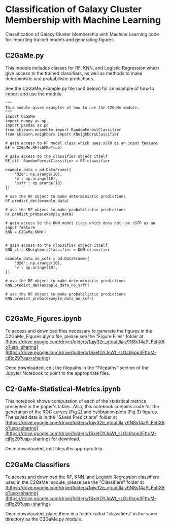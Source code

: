 # Classification of Galaxy Cluster Membership with Machine Learning
Classification of Galaxy Cluster Membership with Machine Learning code for importing trained models and generating figures.

## C2GaMe.py
This module includes classes for RF, KNN, and Logistic Regression which give access to the trained classifiers, as well as methods to make deterministic and probabilistic predictions.

See the C2GaMe_example.py file (and below) for an example of how to import and use the module.

```
"""
This module gives examples of how to use the C2GaMe module.
"""
import C2GaMe
import numpy as np
import pandas as pd
from sklearn.ensemble import RandomForestClassifier
from sklearn.neighbors import KNeighborsClassifier

# gain access to RF model class which uses sSFR as an input feature
RF = C2GaMe.RF(sSFR=True)

# gain access to the classifier object itself
RF_clf: RandomForestClassifier = RF.classifier

example_data = pd.DataFrame({
    'd2d': np.arange(10),
    'v': np.arange(10),
    'ssfr': np.arange(10)
})

# use the RF object to make deterministic predictions
RF.predict_det(example_data)

# use the RF object to make probabilistic predictions
RF.predict_proba(example_data)

# gain access to the KNN model class which does not use sSFR as an input feature
KNN = C2GaMe.KNN()


# gain access to the classifier object itself
KNN_clf: KNeighborsClassifier = KNN.classifier

example_data_no_ssfr = pd.DataFrame({
    'd2d': np.arange(10),
    'v': np.arange(10),
})

# use the RF object to make deterministic predictions
KNN.predict_det(example_data_no_ssfr)

# use the RF object to make probabilistic predictions
KNN.predict_proba(example_data_no_ssfr)


```

## C2GaMe_Figures.ipynb

To access and download files necessary to generate the figures in the C2GaMe_Figures.ipynb file, please see the "Figure Files" folder at [https://drive.google.com/drive/folders/1qjy32e_gtoafJlajz9N8v14aPLFbhX8o?usp=sharing](https://drive.google.com/drive/folders/1SxetDYJoWt_sLOc9spp3FttuM-cjRg29?usp=sharing)

Once downloaded, edit the filepaths in the "Filepaths" section of the Jupyter Notebook to point to the appropriate files.

## C2-GaMe-Statistical-Metrics.ipynb

This notebook shows computation of each of the statistical metrics presented in the paper's tables. Also, this notebook contains code for the generation of the ROC curves (Fig 2) and calibration plots (Fig 3) figures. The saved data is in the "Saved Predictions" folder at [https://drive.google.com/drive/folders/1qjy32e_gtoafJlajz9N8v14aPLFbhX8o?usp=sharing](https://drive.google.com/drive/folders/1SxetDYJoWt_sLOc9spp3FttuM-cjRg29?usp=sharing) for download. 

Once downloaded, edit filepaths appropriately.

## C2GaMe Classifiers

To access and download the RF, KNN, and Logistic Regression classifiers used in the C2GaMe module, please see the "Classifiers" folder at [https://drive.google.com/drive/folders/1qjy32e_gtoafJlajz9N8v14aPLFbhX8o?usp=sharing](https://drive.google.com/drive/folders/1SxetDYJoWt_sLOc9spp3FttuM-cjRg29?usp=sharing).

Once downloaded, place them in a folder called "classifiers" in the same directory as the C2GaMe.py module.
